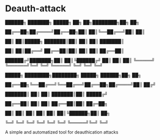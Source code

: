 # Deauth-attack



██████╗ ███████╗ █████╗ ██╗   ██╗████████╗██╗  ██╗

██╔══██╗██╔════╝██╔══██╗██║   ██║╚══██╔══╝██║  ██║

██║  ██║█████╗  ███████║██║   ██║   ██║   ███████║

██║  ██║██╔══╝  ██╔══██║██║   ██║   ██║   ██╔══██║

██████╔╝███████╗██║  ██║╚██████╔╝   ██║   ██║  ██║
╚═════╝ ╚══════╝╚═╝  ╚═╝ ╚═════╝    ╚═╝   ╚═╝  ╚═╝


 █████╗ ████████╗████████╗ █████╗  ██████╗██╗  ██╗
 
██╔══██╗╚══██╔══╝╚══██╔══╝██╔══██╗██╔════╝██║ ██╔╝

███████║   ██║      ██║   ███████║██║     █████╔╝ 

██╔══██║   ██║      ██║   ██╔══██║██║     ██╔═██╗ 

██║  ██║   ██║      ██║   ██║  ██║╚██████╗██║  ██╗

╚═╝  ╚═╝   ╚═╝      ╚═╝   ╚═╝  ╚═╝ ╚═════╝╚═╝  ╚═╝
                                                  
A simple and automatized tool for deauthication attacks
